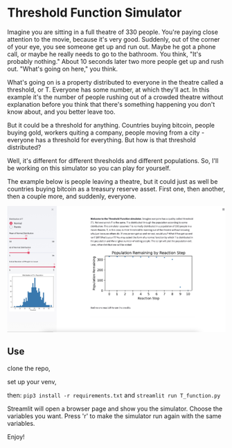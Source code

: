 # Threshold Function Simulator

Imagine you are sitting in a full theatre of 330 people. You're paying close
attention to the movie, because it's very good. Suddenly, out of the corner of
your eye, you see someone get up and run out. Maybe he got a phone call, or
maybe he really needs to go to the bathroom. You think, "It's probably nothing."
About 10 seconds later two more people get up and rush out. "What's going on
here," you think.

What's going on is a property distributed to everyone in the theatre called a
threshold, or T. Everyone has some number, at which they'll act. In this example
it's the number of people rushing out of a crowded theatre without explanation
before you think that there's something happening you don't know about, and you
better leave too.

But it could be a threshold for anything. Countries buying bitcoin, people buying
gold, workers quiting a company, people moving from a city - everyone has a
threshold for everything. But how is that threshold distributed?

Well, it's different for different thresholds and different populations. So,
I'll be working on this simulator so you can play for yourself.

The example below is people leaving a theatre, but it could just as well be
countries buying bitcoin as a treasury reserve asset. First one, then another,
then a couple more, and suddenly, everyone.


![Example Illustration](/Example.jpg)

## Use
clone the repo,

set up your venv,

then:
`pip3 install -r requirements.txt` and `streamlit run T_function.py`

Streamlit will open a browser page and show you the simulator. Choose the variables you want. 
Press 'r' to make the simulator run again with the same variables.

Enjoy!
